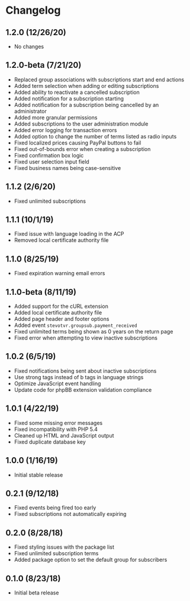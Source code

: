 # Changelog

## 1.2.0 (12/26/20)

* No changes

## 1.2.0-beta (7/21/20)

* Replaced group associations with subscriptions start and end actions
* Added term selection when adding or editing subscriptions
* Added ability to reactivate a cancelled subscription
* Added notification for a subscription starting
* Added notification for a subscription being cancelled by an administrator
* Added more granular permissions
* Added subscriptions to the user administration module
* Added error logging for transaction errors
* Added option to change the number of terms listed as radio inputs
* Fixed localized prices causing PayPal buttons to fail
* Fixed out-of-bounds error when creating a subscription
* Fixed confirmation box logic
* Fixed user selection input field
* Fixed business names being case-sensitive

## 1.1.2 (2/6/20)

* Fixed unlimited subscriptions

## 1.1.1 (10/1/19)

* Fixed issue with language loading in the ACP
* Removed local certificate authority file

## 1.1.0 (8/25/19)

* Fixed expiration warning email errors

## 1.1.0-beta (8/11/19)

* Added support for the cURL extension
* Added local certificate authority file
* Added page header and footer options
* Added event `stevotvr.groupsub.payment_received`
* Fixed unlimited terms being shown as 0 years on the return page
* Fixed error when attempting to view inactive subscriptions

## 1.0.2 (6/5/19)

* Fixed notifications being sent about inactive subscriptions
* Use strong tags instead of b tags in language strings
* Optimize JavaScript event handling
* Update code for phpBB extension validation compliance

## 1.0.1 (4/22/19)

* Fixed some missing error messages
* Fixed incompatibility with PHP 5.4
* Cleaned up HTML and JavaScript output
* Fixed duplicate database key

## 1.0.0 (1/16/19)

* Initial stable release

## 0.2.1 (9/12/18)

* Fixed events being fired too early
* Fixed subscriptions not automatically expiring

## 0.2.0 (8/28/18)

* Fixed styling issues with the package list
* Fixed unlimited subscription terms
* Added package option to set the default group for subscribers

## 0.1.0 (8/23/18)

* Initial beta release
